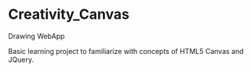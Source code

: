 # Creativity_Canvas
Drawing WebApp

Basic learning project to familiarize with concepts of HTML5 Canvas and JQuery.
